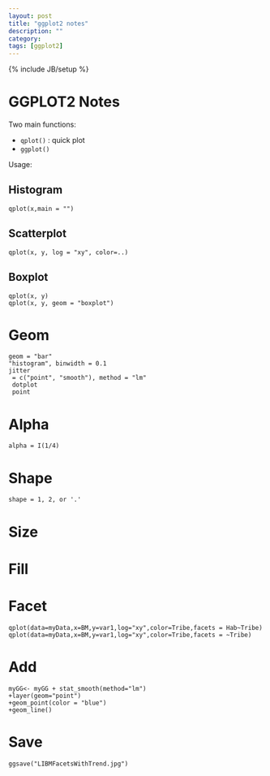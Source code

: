 ```yaml
---
layout: post
title: "ggplot2 notes"
description: ""
category: 
tags: [ggplot2]
---
```

{% include JB/setup %}

GGPLOT2 Notes
==========

Two main functions:

- `qplot()`  : quick plot
- `ggplot()` 

Usage:

## Histogram ##

    qplot(x,main = "")
	
## Scatterplot ##

    qplot(x, y, log = "xy", color=..)
	
## Boxplot ##

    qplot(x, y)
	qplot(x, y, geom = "boxplot")
	
# Geom #	
	
	geom = "bar"
	"histogram", binwidth = 0.1
	jitter
	 = c("point", "smooth"), method = "lm"
	 dotplot
	 point
	
# Alpha #	
	
	alpha = I(1/4)
	
# Shape #
	
	shape = 1, 2, or '.'
	
# Size #
	
# Fill #
	
# Facet #

    qplot(data=myData,x=BM,y=var1,log="xy",color=Tribe,facets = Hab~Tribe)
	qplot(data=myData,x=BM,y=var1,log="xy",color=Tribe,facets = ~Tribe)

# Add #

    myGG<- myGG + stat_smooth(method="lm")
	+layer(geom="point")
	+geom_point(color = "blue")
	+geom_line()
	
	
	
# Save #

    ggsave("LIBMFacetsWithTrend.jpg")
